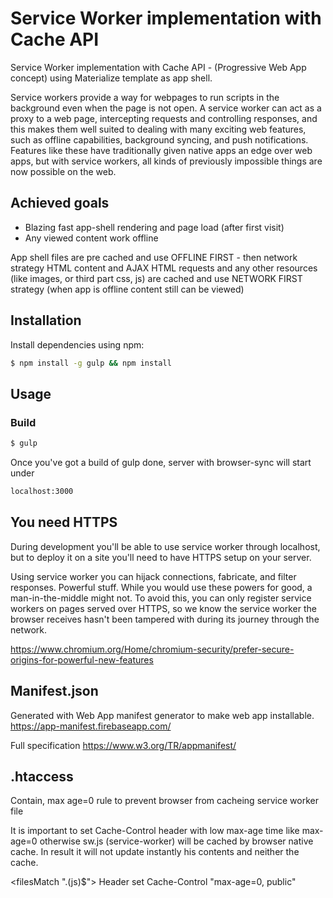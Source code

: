 # Service Worker implementation with Cache API
Service Worker implementation with Cache API - (Progressive Web App concept) using Materialize template as app shell.

Service workers provide a way for webpages to run scripts in the background even when the page is not open. A service worker can act as a proxy to a web page, intercepting requests and controlling responses, and this makes them well suited to dealing with many exciting web features, such as offline capabilities, background syncing, and push notifications. Features like these have traditionally given native apps an edge over web apps, but with service workers, all kinds of previously impossible things are now possible on the web.

## Achieved goals

* Blazing fast app-shell rendering and page load (after first visit)
* Any viewed content work offline

App shell files are pre cached and use OFFLINE FIRST - then network strategy
HTML content and AJAX HTML requests and any other resources
(like images, or third part css, js) are cached and use NETWORK FIRST strategy (when app is offline content still can be viewed)


## Installation

Install dependencies using npm:

```sh
$ npm install -g gulp && npm install
```

## Usage

### Build

```sh
$ gulp
```

Once you've got a build of gulp done, server with browser-sync will start under
```sh
localhost:3000
```

## You need HTTPS

During development you'll be able to use service worker through localhost, but to deploy it on a site you'll need to have HTTPS setup on your server.

Using service worker you can hijack connections, fabricate, and filter responses. Powerful stuff. While you would use these powers for good, a man-in-the-middle might not. To avoid this, you can only register service workers on pages served over HTTPS, so we know the service worker the browser receives hasn't been tampered with during its journey through the network.

https://www.chromium.org/Home/chromium-security/prefer-secure-origins-for-powerful-new-features


## Manifest.json

Generated with Web App manifest generator to make web app installable.
https://app-manifest.firebaseapp.com/

Full specification
https://www.w3.org/TR/appmanifest/


## .htaccess
Contain, max age=0 rule to prevent browser from cacheing service worker file

It is important to set Cache-Control header with low max-age time like max-age=0
otherwise sw.js (service-worker) will be cached by browser native cache.
In result it will not update instantly his contents and neither the cache.

<filesMatch "\.(js)$">
      Header set Cache-Control "max-age=0, public"
</filesMatch>
